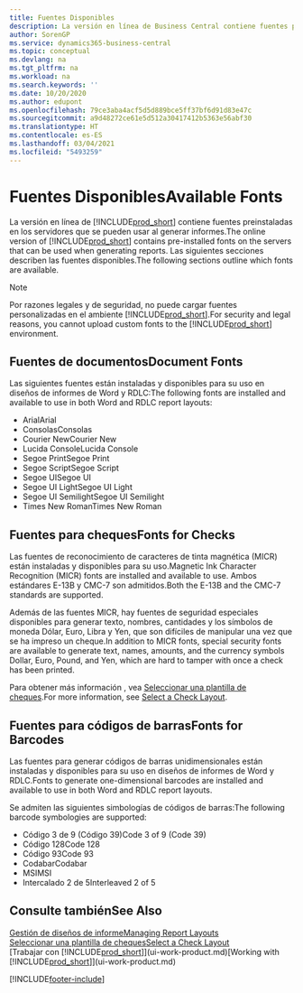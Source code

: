 ```yaml
---
title: Fuentes Disponibles
description: La versión en línea de Business Central contiene fuentes preinstaladas en los servidores que se pueden usar al generar informes.
author: SorenGP
ms.service: dynamics365-business-central
ms.topic: conceptual
ms.devlang: na
ms.tgt_pltfrm: na
ms.workload: na
ms.search.keywords: ''
ms.date: 10/20/2020
ms.author: edupont
ms.openlocfilehash: 79ce3aba4acf5d5d889bce5ff37bf6d91d83e47c
ms.sourcegitcommit: a9d48272ce61e5d512a30417412b5363e56abf30
ms.translationtype: HT
ms.contentlocale: es-ES
ms.lasthandoff: 03/04/2021
ms.locfileid: "5493259"
---
```

# <a name="available-fonts"></a><span data-ttu-id="1e60d-103">Fuentes Disponibles</span><span class="sxs-lookup"><span data-stu-id="1e60d-103">Available Fonts</span></span>

<span data-ttu-id="1e60d-104">La versión en línea de [!INCLUDE[prod_short](includes/prod_short.md)] contiene fuentes preinstaladas en los servidores que se pueden usar al generar informes.</span><span class="sxs-lookup"><span data-stu-id="1e60d-104">The online version of [!INCLUDE[prod_short](includes/prod_short.md)] contains pre-installed fonts on the servers that can be used when generating reports.</span></span> <span data-ttu-id="1e60d-105">Las siguientes secciones describen las fuentes disponibles.</span><span class="sxs-lookup"><span data-stu-id="1e60d-105">The following sections outline which fonts are available.</span></span>

> [!NOTE]
> <span data-ttu-id="1e60d-106">Por razones legales y de seguridad, no puede cargar fuentes personalizadas en el ambiente [!INCLUDE[prod_short](includes/prod_short.md)].</span><span class="sxs-lookup"><span data-stu-id="1e60d-106">For security and legal reasons, you cannot upload custom fonts to the [!INCLUDE[prod_short](includes/prod_short.md)] environment.</span></span>

## <a name="document-fonts"></a><span data-ttu-id="1e60d-107">Fuentes de documentos</span><span class="sxs-lookup"><span data-stu-id="1e60d-107">Document Fonts</span></span>

<span data-ttu-id="1e60d-108">Las siguientes fuentes están instaladas y disponibles para su uso en diseños de informes de Word y RDLC:</span><span class="sxs-lookup"><span data-stu-id="1e60d-108">The following fonts are installed and available to use in both Word and RDLC report layouts:</span></span>

* <span data-ttu-id="1e60d-109">Arial</span><span class="sxs-lookup"><span data-stu-id="1e60d-109">Arial</span></span>
* <span data-ttu-id="1e60d-110">Consolas</span><span class="sxs-lookup"><span data-stu-id="1e60d-110">Consolas</span></span>
* <span data-ttu-id="1e60d-111">Courier New</span><span class="sxs-lookup"><span data-stu-id="1e60d-111">Courier New</span></span>
* <span data-ttu-id="1e60d-112">Lucida Console</span><span class="sxs-lookup"><span data-stu-id="1e60d-112">Lucida Console</span></span>
* <span data-ttu-id="1e60d-113">Segoe Print</span><span class="sxs-lookup"><span data-stu-id="1e60d-113">Segoe Print</span></span>
* <span data-ttu-id="1e60d-114">Segoe Script</span><span class="sxs-lookup"><span data-stu-id="1e60d-114">Segoe Script</span></span>
* <span data-ttu-id="1e60d-115">Segoe UI</span><span class="sxs-lookup"><span data-stu-id="1e60d-115">Segoe UI</span></span>
* <span data-ttu-id="1e60d-116">Segoe UI Light</span><span class="sxs-lookup"><span data-stu-id="1e60d-116">Segoe UI Light</span></span>
* <span data-ttu-id="1e60d-117">Segoe UI Semilight</span><span class="sxs-lookup"><span data-stu-id="1e60d-117">Segoe UI Semilight</span></span>
* <span data-ttu-id="1e60d-118">Times New Roman</span><span class="sxs-lookup"><span data-stu-id="1e60d-118">Times New Roman</span></span>

## <a name="fonts-for-checks"></a><span data-ttu-id="1e60d-119">Fuentes para cheques</span><span class="sxs-lookup"><span data-stu-id="1e60d-119">Fonts for Checks</span></span>

<span data-ttu-id="1e60d-120">Las fuentes de reconocimiento de caracteres de tinta magnética (MICR) están instaladas y disponibles para su uso.</span><span class="sxs-lookup"><span data-stu-id="1e60d-120">Magnetic Ink Character Recognition (MICR) fonts are installed and available to use.</span></span> <span data-ttu-id="1e60d-121">Ambos estándares E-13B y CMC-7 son admitidos.</span><span class="sxs-lookup"><span data-stu-id="1e60d-121">Both the E-13B and the CMC-7 standards are supported.</span></span>  

<span data-ttu-id="1e60d-122">Además de las fuentes MICR, hay fuentes de seguridad especiales disponibles para generar texto, nombres, cantidades y los símbolos de moneda Dólar, Euro, Libra y Yen, que son difíciles de manipular una vez que se ha impreso un cheque.</span><span class="sxs-lookup"><span data-stu-id="1e60d-122">In addition to MICR fonts, special security fonts are available to generate text, names, amounts, and the currency symbols Dollar, Euro, Pound, and Yen, which are hard to tamper with once a check has been printed.</span></span>  

<span data-ttu-id="1e60d-123">Para obtener más información , vea [Seleccionar una plantilla de cheques](finance-how-define-check-layouts.md).</span><span class="sxs-lookup"><span data-stu-id="1e60d-123">For more information, see [Select a Check Layout](finance-how-define-check-layouts.md).</span></span>  

## <a name="fonts-for-barcodes"></a><span data-ttu-id="1e60d-124">Fuentes para códigos de barras</span><span class="sxs-lookup"><span data-stu-id="1e60d-124">Fonts for Barcodes</span></span>
<span data-ttu-id="1e60d-125">Las fuentes para generar códigos de barras unidimensionales están instaladas y disponibles para su uso en diseños de informes de Word y RDLC.</span><span class="sxs-lookup"><span data-stu-id="1e60d-125">Fonts to generate one-dimensional barcodes are installed and available to use in both Word and RDLC report layouts.</span></span>

<span data-ttu-id="1e60d-126">Se admiten las siguientes simbologías de códigos de barras:</span><span class="sxs-lookup"><span data-stu-id="1e60d-126">The following barcode symbologies are supported:</span></span>
* <span data-ttu-id="1e60d-127">Código 3 de 9 (Código 39)</span><span class="sxs-lookup"><span data-stu-id="1e60d-127">Code 3 of 9 (Code 39)</span></span>
* <span data-ttu-id="1e60d-128">Código 128</span><span class="sxs-lookup"><span data-stu-id="1e60d-128">Code 128</span></span>
* <span data-ttu-id="1e60d-129">Código 93</span><span class="sxs-lookup"><span data-stu-id="1e60d-129">Code 93</span></span>
* <span data-ttu-id="1e60d-130">Codabar</span><span class="sxs-lookup"><span data-stu-id="1e60d-130">Codabar</span></span>
* <span data-ttu-id="1e60d-131">MSI</span><span class="sxs-lookup"><span data-stu-id="1e60d-131">MSI</span></span>
* <span data-ttu-id="1e60d-132">Intercalado 2 de 5</span><span class="sxs-lookup"><span data-stu-id="1e60d-132">Interleaved 2 of 5</span></span>

## <a name="see-also"></a><span data-ttu-id="1e60d-133">Consulte también</span><span class="sxs-lookup"><span data-stu-id="1e60d-133">See Also</span></span>

[<span data-ttu-id="1e60d-134">Gestión de diseños de informe</span><span class="sxs-lookup"><span data-stu-id="1e60d-134">Managing Report Layouts</span></span>](ui-manage-report-layouts.md)  
[<span data-ttu-id="1e60d-135">Seleccionar una plantilla de cheques</span><span class="sxs-lookup"><span data-stu-id="1e60d-135">Select a Check Layout</span></span>](finance-how-define-check-layouts.md)  
<span data-ttu-id="1e60d-136">[Trabajar con [!INCLUDE[prod_short](includes/prod_short.md)]](ui-work-product.md)</span><span class="sxs-lookup"><span data-stu-id="1e60d-136">[Working with [!INCLUDE[prod_short](includes/prod_short.md)]](ui-work-product.md)</span></span>


[!INCLUDE[footer-include](includes/footer-banner.md)]
